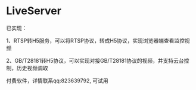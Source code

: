 # LiveServer
已实现：

1、RTSP转H5服务，可以将RTSP协议，转成H5协议，实现浏览器端查看监控视频

2、GB/T28181转H5协议，可以实现对接GB/T28181协议的视频，并支持云台控制，历史视频调取


付费软件，详情联系qq:823639792, 可试用
